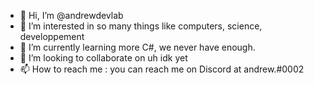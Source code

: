 - 👋 Hi, I’m @andrewdevlab
- 👀 I’m interested in so many things like computers, science, developpement
- 🌱 I’m currently learning more C#, we never have enough.
- 💞️ I’m looking to collaborate on uh idk yet
- 📫 How to reach me : you can reach me on Discord at andrew.#0002
